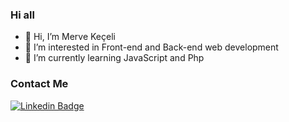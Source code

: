 ### Hi all
- 👋 Hi, I’m Merve Keçeli
- 👀 I’m interested in Front-end and Back-end web development
- 🌱 I’m currently learning JavaScript and Php


### Contact Me

[![Linkedin Badge](https://img.shields.io/badge/mervekeceli-blue?style=flate&logo=linkedin)](https://www.linkedin.com/in/merveekeceli/)

